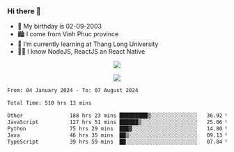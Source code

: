 ### Hi there 👋
- 🎂 My birthday is 02-09-2003
- 🏙️ I come from Vinh Phuc province
- 🌱 I’m currently learning at Thang Long University
- 🧑‍💻 I know NodeJS, ReactJS an React Native
<p align="center"><img src="https://github-readme-stats.vercel.app/api?username=tmquang0209&show_icons=true&theme=gradient"></p>
<p align="center"><img src="https://github-readme-stats.vercel.app/api/top-langs/?username=tmquang0209&hide=scss,css&langs_count=10"></p>
<!--START_SECTION:waka-->

```txt
From: 04 January 2024 - To: 07 August 2024

Total Time: 510 hrs 13 mins

Other               188 hrs 23 mins █████████▒░░░░░░░░░░░░░░░   36.92 %
JavaScript          127 hrs 51 mins ██████▒░░░░░░░░░░░░░░░░░░   25.06 %
Python              75 hrs 29 mins  ███▓░░░░░░░░░░░░░░░░░░░░░   14.80 %
Java                46 hrs 35 mins  ██▒░░░░░░░░░░░░░░░░░░░░░░   09.13 %
TypeScript          39 hrs 59 mins  ██░░░░░░░░░░░░░░░░░░░░░░░   07.84 %
```

<!--END_SECTION:waka-->
